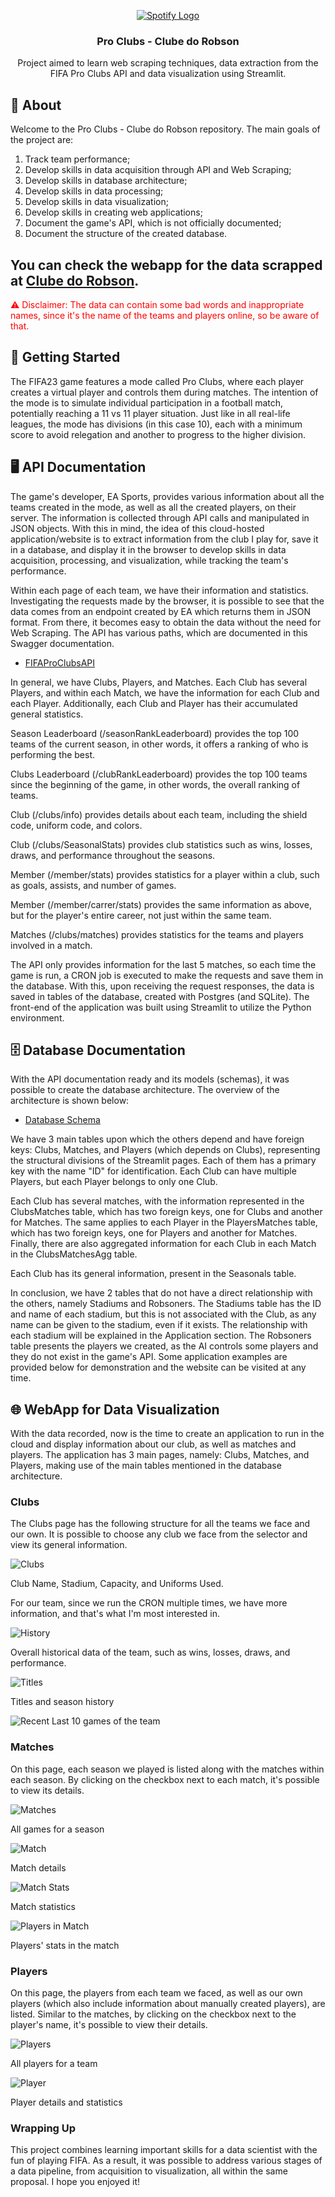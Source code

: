 <p align="center">
  <a href="" rel="noopener">
 <img src="https://media.contentapi.ea.com/content/dam/ea/fifa/pro-clubs/common/f22-proclubs-logo.png.adapt.320w.png" alt="Spotify Logo"></a>
</p>

<h3 align="center">Pro Clubs - Clube do Robson</h3>

<p align="center"> Project aimed to learn web scraping techniques, data extraction from the FIFA Pro Clubs API and
    data visualization using Streamlit.
    <br> 
</p>

## 🧐 About <a name = "about"></a>
Welcome to the Pro Clubs - Clube do Robson repository. The main goals of the
project are:

1. Track team performance;
2. Develop skills in data acquisition through API and Web Scraping;
3. Develop skills in database architecture;
4. Develop skills in data processing;
5. Develop skills in data visualization;
6. Develop skills in creating web applications;
7. Document the game's API, which is not officially documented;
8. Document the structure of the created database.

## You can check the webapp for the data scrapped at [Clube do Robson](https://clubedorobson.streamlit.app/).

<span style="color:red;"> ⚠️ Disclaimer: The data can contain some bad words and inappropriate names, since it's the name of the teams and players online, so be aware of that. </span>

## 🏁 Getting Started <a name = "getting_started"></a>
The FIFA23 game features a mode called Pro Clubs, where each player creates a
virtual player and controls them during matches. The intention of the mode is
to simulate individual participation in a football match, potentially reaching
a 11 vs 11 player situation. Just like in all real-life leagues, the mode has
divisions (in this case 10), each with a minimum score to avoid relegation and
another to progress to the higher division.

## 🖥️ API Documentation <a name = "api"></a>
The game's developer, EA Sports, provides various information about all the
teams created in the mode, as well as all the created players, on their server.
The information is collected through API calls and manipulated in JSON objects.
With this in mind, the idea of this cloud-hosted application/website is to
extract information from the club I play for, save it in a database, and
display it in the browser to develop skills in data acquisition, processing,
and visualization, while tracking the team's performance.

Within each page of each team, we have their information and statistics.
Investigating the requests made by the browser, it is possible to see that the
data comes from an endpoint created by EA which returns them in JSON format.
From there, it becomes easy to obtain the data without the need for Web Scraping.
The API has various paths, which are documented in this Swagger documentation.

- [FIFAProClubsAPI](https://app.swaggerhub.com/apis-docs/pedrochitarra/FIFAProClubsAPI/1.0.0)

In general, we have Clubs, Players, and Matches. Each Club has several Players,
and within each Match, we have the information for each Club and each Player.
Additionally, each Club and Player has their accumulated general statistics.

Season Leaderboard (/seasonRankLeaderboard) provides the top 100 teams of the
current season, in other words, it offers a ranking of who is performing the best.

Clubs Leaderboard (/clubRankLeaderboard) provides the top 100 teams since the
beginning of the game, in other words, the overall ranking of teams.

Club (/clubs/info) provides details about each team, including the shield code,
uniform code, and colors.

Club (/clubs/SeasonalStats) provides club statistics such as wins, losses,
draws, and performance throughout the seasons.

Member (/member/stats) provides statistics for a player within a club, such as
goals, assists, and number of games.

Member (/member/carrer/stats) provides the same information as above, but for
the player's entire career, not just within the same team.

Matches (/clubs/matches) provides statistics for the teams and players involved
in a match.

The API only provides information for the last 5 matches, so each time the game
is run, a CRON job is executed to make the requests and save them in the
database. With this, upon receiving the request responses, the data is saved in
tables of the database, created with Postgres (and SQLite). The front-end of
the application was built using Streamlit to utilize the Python environment.

## 🗄️ Database Documentation <a name = "database"></a>
With the API documentation ready and its models (schemas), it was possible to
create the database architecture. The overview of the architecture is shown
below:

- [Database Schema](https://dbdiagram.io/d/64dd5a2302bd1c4a5ee6db0f)

We have 3 main tables upon which the others depend and have foreign keys: Clubs,
Matches, and Players (which depends on Clubs), representing the structural
divisions of the Streamlit pages. Each of them has a primary key
with the name "ID" for identification. Each Club can have multiple Players,
but each Player belongs to only one Club.

Each Club has several matches, with the information represented in the
ClubsMatches table, which has two foreign keys, one for Clubs and another for
Matches. The same applies to each Player in the PlayersMatches table, which has
two foreign keys, one for Players and another for Matches. Finally, there are
also aggregated information for each Club in each Match in the ClubsMatchesAgg
table.

Each Club has its general information, present in the Seasonals table.

In conclusion, we have 2 tables that do not have a direct relationship with the
others, namely Stadiums and Robsoners. The Stadiums table has the ID and name
of each stadium, but this is not associated with the Club, as any name can be
given to the stadium, even if it exists. The relationship with each stadium
will be explained in the Application section. The Robsoners table presents
the players we created, as the AI controls some players and they do not exist
in the game's API. Some application examples are provided below for
demonstration and the website can be visited at any time.


## 🌐 WebApp for Data Visualization <a name = "application"></a>
With the data recorded, now is the time to create an application to run in the
cloud and display information about our club, as well as matches and players.
The application has 3 main pages, namely: Clubs, Matches, and Players, making
use of the main tables mentioned in the database architecture.

### Clubs
The Clubs page has the following structure for all the teams we face and our own.
It is possible to choose any club we face from the selector and view its
general information.

![Clubs](docs/clubs.png)

Club Name, Stadium, Capacity, and Uniforms Used.

For our team, since we run the CRON multiple times, we have more information,
and that's what I'm most interested in.

![History](docs/history.png)

Overall historical data of the team, such as wins, losses, draws, and performance.

![Titles](docs/titles.png)

Titles and season history

![Recent](docs/recent.png)
Last 10 games of the team

### Matches
On this page, each season we played is listed along with the matches within
each season. By clicking on the checkbox next to each match, it's possible
to view its details.

![Matches](docs/matches.png)

All games for a season

![Match](docs/match.png)

Match details

![Match Stats](docs/match_stats.png)

Match statistics

![Players in Match](docs/players_match.png)

Players' stats in the match

### Players
On this page, the players from each team we faced, as well as our own players
(which also include information about manually created players), are listed.
Similar to the matches, by clicking on the checkbox next to the player's name,
it's possible to view their details.

![Players](docs/players.png)

All players for a team

![Player](docs/player.png)

Player details and statistics

### Wrapping Up <a name = "wrapping_up"></a>
This project combines learning important skills for a data scientist with the
fun of playing FIFA. As a result, it was possible to address various stages of
a data pipeline, from acquisition to visualization, all within the same
proposal. I hope you enjoyed it!
